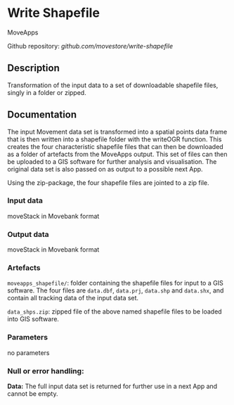 # Write Shapefile
MoveApps

Github repository: *github.com/movestore/write-shapefile*

## Description
Transformation of the input data to a set of downloadable shapefile files, singly in a folder or zipped.

## Documentation
The input Movement data set is transformed into a spatial points data frame that is then written into a shapefile folder with the writeOGR function. This creates the four characteristic shapefile files that can then be downloaded as a folder of artefacts from the MoveApps output. This set of files can then be uploaded to a GIS software for further analysis and visualisation. The original data set is also passed on as output to a possible next App.

Using the zip-package, the four shapefile files are jointed to a zip file. 

### Input data
moveStack in Movebank format

### Output data
moveStack in Movebank format

### Artefacts
`moveapps_shapefile/`: folder containing the shapefile files for input to a GIS software. The four files are `data.dbf`, `data.prj`, `data.shp` and `data.shx`, and contain all tracking data of the input data set.

`data_shps.zip`: zipped file of the above named shapefile files to be loaded into GIS software.

### Parameters 
no parameters

### Null or error handling:
**Data:** The full input data set is returned for further use in a next App and cannot be empty.